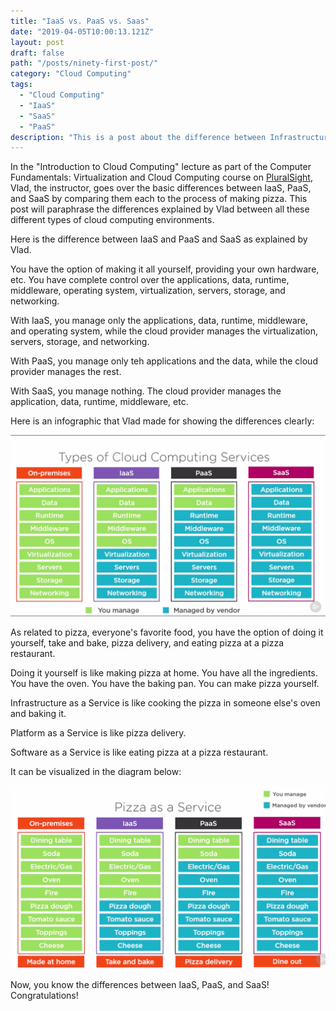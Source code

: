 ```yaml
---
title: "IaaS vs. PaaS vs. Saas"
date: "2019-04-05T10:00:13.121Z"
layout: post
draft: false
path: "/posts/ninety-first-post/"
category: "Cloud Computing"
tags:
  - "Cloud Computing"
  - "IaaS"
  - "SaaS"
  - "PaaS"
description: "This is a post about the difference between Infrastructure-as-a-Service, Platform-as-a-Service, and Software-as-a-Service, as well as examples for all of them."
---
```


In the "Introduction to Cloud Computing" lecture as part of the Computer Fundamentals: Virtualization and Cloud Computing course on <a href="https://app.pluralsight.com/player?course=computer-fundamentals-virtualization-cloud-computing&author=vlad-catrinescu&name=1dece36d-7c2b-44c9-b664-ef21feff5171&clip=2&mode=live">PluralSight</a>, Vlad, the instructor, goes over the basic differences between IaaS, PaaS, and SaaS by comparing them each to the process of making pizza. This post will paraphrase the differences explained by Vlad between all these different types of cloud computing environments. 

Here is the difference between IaaS and PaaS and SaaS as explained by Vlad. 

You have the option of making it all yourself, providing your own hardware, etc. You have complete control over the applications, data, runtime, middleware, operating system, virtualization, servers, storage, and networking. 

With IaaS, you manage only the applications, data, runtime, middleware, and operating system, while the cloud provider manages the virtualization, servers, storage, and networking. 

With PaaS, you manage only teh applications and the data, while the cloud provider manages the rest. 

With SaaS, you manage nothing. The cloud provider manages the application, data, runtime, middleware, etc. 

Here is an infographic that Vlad made for showing the differences clearly: 

![aas_diffs](./aas_diffs.png)

As related to pizza, everyone's favorite food, you have the option of doing it yourself, take and bake, pizza delivery, and eating pizza at a pizza restaurant. 

Doing it yourself is like making pizza at home. You have all the ingredients. You have the oven. You have the baking pan. You can make pizza yourself. 

Infrastructure as a Service is like cooking the pizza in someone else's oven and baking it. 

Platform as a Service is like pizza delivery. 

Software as a Service is like eating pizza at a pizza restaurant. 

It can be visualized in the diagram below: 

![pizza](./pizza.png)

Now, you know the differences between IaaS, PaaS, and SaaS! Congratulations!



